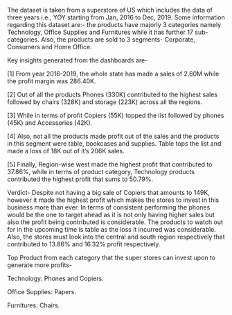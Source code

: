 The dataset is taken from a superstore of US which includes the data of three years i.e., YOY starting from Jan, 2016 to Dec, 2019. Some information regarding this dataset are:- the products have majorly 3 categories namely Technology, Office Supplies and Furnitures while it has further 17 sub-categories. Also, the products are sold to 3 segments- Corporate, Consumers and Home Office.

Key insights generated from the dashboards are-

  [1] From year 2016-2019, the whole state has made a sales of 2.60M while the profit margin was 286.40K.
  
  [2] Out of all the products Phones (330K) contributed to the highest sales followed by chairs (328K) and storage (223K) across all the regions.
  
  [3] While in terms of profit Copiers (55K) topped the list followed by phones (45K) and Accessories (42K).
  
  [4] Also, not all the products made profit out of the sales and the products in this segment were table, bookcases and supplies. Table tops the list and made a loss of 18K out of it’s 206K sales.
  
  [5] Finally, Region-wise west made the highest profit that contributed to 37.86%, while in terms of product category, Technology products contributed the highest profit that sums to 50.79%.

Verdict- Despite not having a big sale of Copiers that amounts to 149K, however it made the highest profit which makes the stores to invest in this business more than ever. In terms of consistent performing the phones would be the one to target ahead as it is not only having higher sales but also the profit being contributed is considerable. The products to watch out for in the upcoming time is table as the loss it incurred was considerable. Also, the stores must look into the central and south region respectively that contributed to 13.86% and 16.32% profit respectively.

Top Product from each category that the super stores can invest upon to generate more profits- 

Technology: Phones and Copiers.

Office Supplies: Papers.

Furnitures: Chairs.
